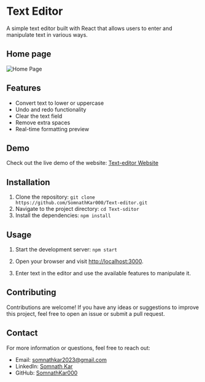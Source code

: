 # Text Editor

A simple text editor built with React that allows users to enter and manipulate text in various ways.

## Home page
![Home Page](https://github-production-user-asset-6210df.s3.amazonaws.com/108184610/245686671-2ec37396-8576-4814-9734-36dd9bb6d98a.png)

## Features

- Convert text to lower or uppercase
- Undo and redo functionality
- Clear the text field
- Remove extra spaces
- Real-time formatting preview

## Demo

Check out the live demo of the website: [Text-editor Website](https://texteditor-by-somnath.netlify.app/)


## Installation

1. Clone the repository: `git clone https://github.com/SomnathKar000/Text-editor.git`
2. Navigate to the project directory: `cd Text-sditor`
3. Install the dependencies: `npm install`

## Usage

1. Start the development server: `npm start`
2. Open your browser and visit [http://localhost:3000](http://localhost:3000).

3. Enter text in the editor and use the available features to manipulate it.

## Contributing

Contributions are welcome! If you have any ideas or suggestions to improve this project, feel free to open an issue or submit a pull request.

## Contact

For more information or questions, feel free to reach out:

- Email: somnathkar2023@gmail.com
- LinkedIn: [Somnath Kar](https://www.linkedin.com/in/somnath-kar-aa73aa1a3)
- GitHub: [SomnathKar000](https://github.com/SomnathKar000)




